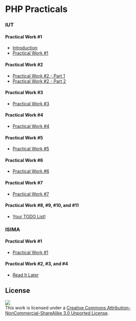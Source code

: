 PHP Practicals
==============

### IUT

#### Practical Work #1

* [Introduction](src/iut/introduction.md)
* [Practical Work #1](src/iut/1.md)

#### Practical Work #2

* [Practical Work #2 - Part 1](src/iut/2-1.md)
* [Practical Work #2 - Part 2](src/iut/2-2.md)

#### Practical Work #3

* [Practical Work #3](src/iut/3.md)

#### Practical Work #4

* [Practical Work #4](src/iut/4.md)

#### Practical Work #5

* [Practical Work #5](src/iut/5.md)

#### Practical Work #6

* [Practical Work #6](src/iut/6.md)

#### Practical Work #7

* [Practical Work #7](src/iut/7.md)

#### Practical Work #8, #9, #10, and #11

* [Your TODO List!](src/iut/8.md)

### ISIMA

#### Practical Work #1

* [Practical Work #1](src/isima/1.md)

#### Practical Work #2, #3, and #4

* [Read It Later](src/isima/2.md)

License
-------

[![](http://i.creativecommons.org/l/by-nc-sa/3.0/88x31.png)
](http://creativecommons.org/licenses/by-nc-sa/3.0/)<br />This work is
licensed under a [Creative Commons Attribution-NonCommercial-ShareAlike 3.0
Unported License](http://creativecommons.org/licenses/by-nc-sa/3.0/).
